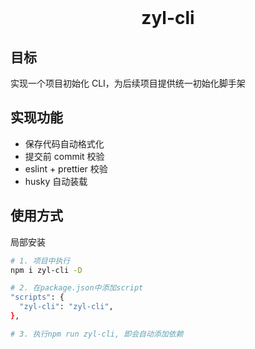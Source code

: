 <br />
<h1 align="center">zyl-cli</h1>

## 目标

实现一个项目初始化 CLI，为后续项目提供统一初始化脚手架

## 实现功能

- 保存代码自动格式化
- 提交前 commit 校验
- eslint + prettier 校验
- husky 自动装载

## 使用方式

局部安装

```BASH
# 1. 项目中执行
npm i zyl-cli -D

# 2. 在package.json中添加script
"scripts": {
  "zyl-cli": "zyl-cli",
},

# 3. 执行npm run zyl-cli, 即会自动添加依赖
```